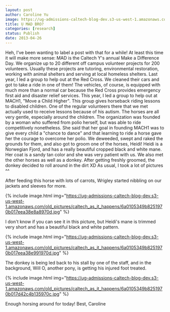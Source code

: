 ```yaml
---
layout: post
author: Caroline Yu
image: https://ug-admissions-caltech-blog-dev.s3-us-west-1.amazonaws.com/old_pictures/caltech_as_it_happens/6a0105349b8251970b017d42c4ad60970c.jpg
title: U MAD BRO?
categories: [research]
status: Publish
date: 2013-04-26
---
```


Heh, I've been wanting to label a post with that for a while! 
At least this time it will make more sense: MAD is the Caltech Y's annual Make a Difference Day. We organize up to 20 different off campus volunteer projects for 200 volunteers. Usually these projects are tutoring, environmental restoration, working with animal shelters and serving at local homeless shelters. Last year, I led a group to help out at the Red Cross. We cleaned their cars and got to take a ride in one of them! The vehicles, of course, is equipped with much more than a normal car because the Red Cross provides emergency first aid and disaster relief services. This year, I led a group to help out at MACH1, "Move a Child Higher". This group gives horseback riding lessons to disabled children. One of the regular volunteers there that we met actually used to receive lessons because of his autism. The horses are all very gentle, especially around the children. The organization was founded by a woman who suffered from polio herself, but was able to ride competitively nonetheless. She said that her goal in founding MACH1 was to give every child a "chance to dance" and that learning to ride a horse gave her the courage to overcome her polio. We deweeded, swept and raked the grounds for them, and also got to groom one of the horses, Heidi! Heidi is a Norwegian Fjord, and has a really beautiful cropped black and white mane. Her coat is a sandy tan color and she was very patient with us. We also met the other horses as well as a donkey. After getting freshly groomed, the donkey decided to roll around in the dirt XD
As usual, I took a lot of pictures ^^

After feeding this horse with lots of carrots, Wrigley started nibbling on our jackets and sleeves for more. 


{% include image.html img="https://ug-admissions-caltech-blog-dev.s3-us-west-1.amazonaws.com/old_pictures/caltech_as_it_happens/6a0105349b8251970b017eea38e8a8970d.jpg" %}

I don't know if you can see it in this picture, but Heidi's mane is trimmed very short and has a beautiful black and white pattern.


{% include image.html img="https://ug-admissions-caltech-blog-dev.s3-us-west-1.amazonaws.com/old_pictures/caltech_as_it_happens/6a0105349b8251970b017eea38e991970d.jpg" %}

The donkey is being led back to his stall by one of the staff, and in the background, Will O, another pony, is getting his injured foot treated.


{% include image.html img="https://ug-admissions-caltech-blog-dev.s3-us-west-1.amazonaws.com/old_pictures/caltech_as_it_happens/6a0105349b8251970b017d42c4b135970c.jpg" %}

Enough horsing around for today! 
Best,
Caroline
